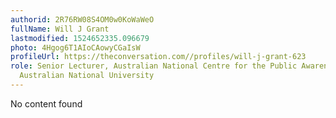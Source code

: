 ```yaml
---
authorid: 2R76RW08S4OM0w0KoWaWeO
fullName: Will J Grant
lastmodified: 1524652335.096679
photo: 4Hgog6T1AIoCAowyCGaIsW
profileUrl: https://theconversation.com//profiles/will-j-grant-623
role: Senior Lecturer, Australian National Centre for the Public Awareness of Science,
  Australian National University
---
```

No content found